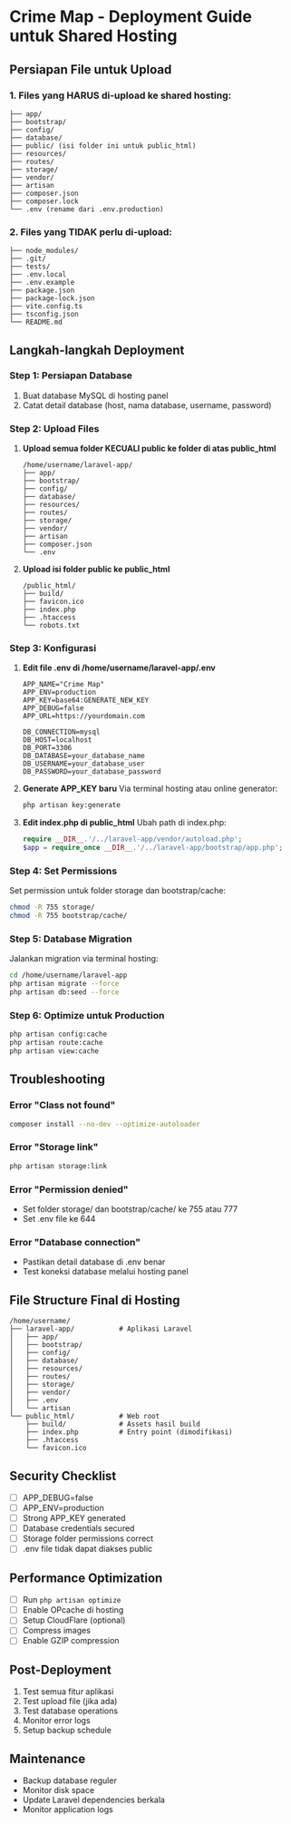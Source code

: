 # Crime Map - Deployment Guide untuk Shared Hosting

## Persiapan File untuk Upload

### 1. Files yang HARUS di-upload ke shared hosting:

```
├── app/
├── bootstrap/
├── config/
├── database/
├── public/ (isi folder ini untuk public_html)
├── resources/
├── routes/
├── storage/
├── vendor/
├── artisan
├── composer.json
├── composer.lock
└── .env (rename dari .env.production)
```

### 2. Files yang TIDAK perlu di-upload:

```
├── node_modules/
├── .git/
├── tests/
├── .env.local
├── .env.example
├── package.json
├── package-lock.json
├── vite.config.ts
├── tsconfig.json
└── README.md
```

## Langkah-langkah Deployment

### Step 1: Persiapan Database

1. Buat database MySQL di hosting panel
2. Catat detail database (host, nama database, username, password)

### Step 2: Upload Files

1. **Upload semua folder KECUALI public ke folder di atas public_html**

    ```
    /home/username/laravel-app/
    ├── app/
    ├── bootstrap/
    ├── config/
    ├── database/
    ├── resources/
    ├── routes/
    ├── storage/
    ├── vendor/
    ├── artisan
    ├── composer.json
    └── .env
    ```

2. **Upload isi folder public ke public_html**
    ```
    /public_html/
    ├── build/
    ├── favicon.ico
    ├── index.php
    ├── .htaccess
    └── robots.txt
    ```

### Step 3: Konfigurasi

1. **Edit file .env di /home/username/laravel-app/.env**

    ```env
    APP_NAME="Crime Map"
    APP_ENV=production
    APP_KEY=base64:GENERATE_NEW_KEY
    APP_DEBUG=false
    APP_URL=https://yourdomain.com

    DB_CONNECTION=mysql
    DB_HOST=localhost
    DB_PORT=3306
    DB_DATABASE=your_database_name
    DB_USERNAME=your_database_user
    DB_PASSWORD=your_database_password
    ```

2. **Generate APP_KEY baru**
   Via terminal hosting atau online generator:

    ```bash
    php artisan key:generate
    ```

3. **Edit index.php di public_html**
   Ubah path di index.php:
    ```php
    require __DIR__.'/../laravel-app/vendor/autoload.php';
    $app = require_once __DIR__.'/../laravel-app/bootstrap/app.php';
    ```

### Step 4: Set Permissions

Set permission untuk folder storage dan bootstrap/cache:

```bash
chmod -R 755 storage/
chmod -R 755 bootstrap/cache/
```

### Step 5: Database Migration

Jalankan migration via terminal hosting:

```bash
cd /home/username/laravel-app
php artisan migrate --force
php artisan db:seed --force
```

### Step 6: Optimize untuk Production

```bash
php artisan config:cache
php artisan route:cache
php artisan view:cache
```

## Troubleshooting

### Error "Class not found"

```bash
composer install --no-dev --optimize-autoloader
```

### Error "Storage link"

```bash
php artisan storage:link
```

### Error "Permission denied"

- Set folder storage/ dan bootstrap/cache/ ke 755 atau 777
- Set .env file ke 644

### Error "Database connection"

- Pastikan detail database di .env benar
- Test koneksi database melalui hosting panel

## File Structure Final di Hosting

```
/home/username/
├── laravel-app/           # Aplikasi Laravel
│   ├── app/
│   ├── bootstrap/
│   ├── config/
│   ├── database/
│   ├── resources/
│   ├── routes/
│   ├── storage/
│   ├── vendor/
│   ├── .env
│   └── artisan
└── public_html/           # Web root
    ├── build/             # Assets hasil build
    ├── index.php          # Entry point (dimodifikasi)
    ├── .htaccess
    └── favicon.ico
```

## Security Checklist

- [ ] APP_DEBUG=false
- [ ] APP_ENV=production
- [ ] Strong APP_KEY generated
- [ ] Database credentials secured
- [ ] Storage folder permissions correct
- [ ] .env file tidak dapat diakses public

## Performance Optimization

- [ ] Run `php artisan optimize`
- [ ] Enable OPcache di hosting
- [ ] Setup CloudFlare (optional)
- [ ] Compress images
- [ ] Enable GZIP compression

## Post-Deployment

1. Test semua fitur aplikasi
2. Test upload file (jika ada)
3. Test database operations
4. Monitor error logs
5. Setup backup schedule

## Maintenance

- Backup database reguler
- Monitor disk space
- Update Laravel dependencies berkala
- Monitor application logs

